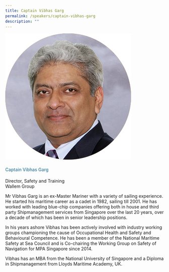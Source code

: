 ```yaml
---
title: Captain Vibhas Garg
permalink: /speakers/captain-vibhas-garg
description: ""
---
```

<div class="row">
<div class="col is-3"><img src="/images/Speakers/Vibhas Garg.png" /></div>
<div class="col is-9 speaker-details">
<h4>Captain Vibhas Garg</h4>
<p>Director, Safety and Training<br />Wallem Group</p>
<p>Mr Vibhas Garg is an ex-Master Mariner with a variety of sailing experience. He started his maritime career as a cadet in 1982, sailing till 2001. He has worked with leading blue-chip companies offering both in house and third party Shipmanagement services from Singapore over the last 20 years, over a decade of which has been in senior leadership positions.</p>
<p>In his years ashore Vibhas has been actively involved with industry working groups championing the cause of Occupational Health and Safety and Behavioural Competence. He has been a member of the National Maritime Safety at Sea Council and is Co-chairing the Working Group on Safety of Navigation for MPA Singapore since 2014.</p>
<p>Vibhas has an MBA from the National University of Singapore and a Diploma in Shipmanagement from Lloyds Maritime Academy, UK.</p>
</div>
</div>
<style type="text/css"> 
.is-left{
text-align: left;
}
h4{
font-weight: 500; 
color: #337B9A !important;
}
.speaker-details p { text-align: justified; }
</style>